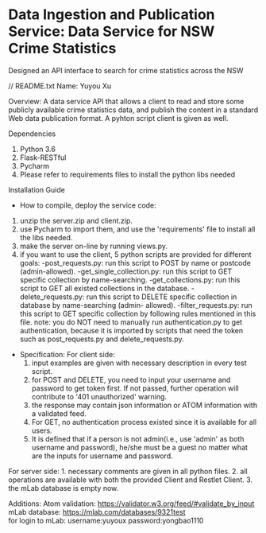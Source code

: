 # Data Ingestion and Publication Service: Data Service for NSW Crime Statistics
Designed an API interface to search for crime statistics across the NSW


// README.txt 
Name: Yuyou Xu

Overview:
A data service API that allows a client to read and store some publicly available crime statistics data, and publish the content in a standard Web data publication format. A pyhton script client is given as well.

Dependencies
1. Python 3.6
2. Flask-RESTful
3. Pycharm
4. Please refer to requirements files to install the python libs needed


Installation Guide 
- How to compile, deploy the service code:
1. unzip the server.zip and client.zip.
2. use Pycharm to import them, and use the 'requirements' file to install all the libs needed.
3. make the server on-line by running views.py.
4. if you want to use the client, 5 python scripts are provided for different goals:
	-post_requests.py: run this script to POST by name or postcode (admin-allowed).
	-get_single_collection.py: run this script to GET specific collection by name-searching.
	-get_collections.py: run this script to GET all existed collections in the database.
	-delete_requests.py: run this script to DELETE specific collection in database by name-searching (admin-		allowed).
	-filter_requests.py: run this script to GET specific collection by following rules mentioned in this file.
	note: you do NOT need to manually run authentication.py to get authentication, because it is imported by 		scripts that need the token such as post_requests.py and delete_requests.py.


- Specification:
For client side:
	1. input examples are given with necessary description in every test script.
	2. for POST and DELETE, you need to input your username and password to get token first. If not passed, 		further operation will contribute to '401 unauthorized' warning.
	3. the response may contain json information or ATOM information with a validated feed.
	4. For GET, no authentication process existed since it is available for all users. 
	5. It is defined that if a person is not admin(i.e., use 'admin' as both username and password), he/she 		must be a guest no matter what are the inputs for username and password.

For server side:
	1. necessary comments are given in all python files.
	2. all operations are available with both the provided Client and Restlet Client.
	3. the mLab database is empty now.

Additions:
	Atom validation: https://validator.w3.org/feed/#validate_by_input
	mLab database: https://mlab.com/databases/9321test 	
	for login to mLab: username:yuyoux password:yongbao1110
	
